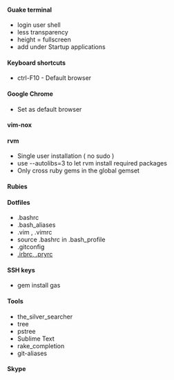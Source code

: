 #### Guake terminal
  * login user shell
  * less transparency
  * height = fullscreen
  * add under Startup applications

#### Keyboard shortcuts
  * ctrl-F10 - Default browser

#### Google Chrome
  * Set as default browser

#### vim-nox

#### rvm
  * Single user installation ( no sudo )
  * use --autolibs=3 to let rvm install required packages
  * Only cross ruby gems in the global gemset

#### Rubies

#### Dotfiles
  * .bashrc
  * .bash_aliases
  * .vim , .vimrc
  * source .bashrc in .bash_profile
  * .gitconfig
  * [.irbrc, .pryrc](https://gist.github.com/fabiokr/4555771)

#### SSH keys
  * gem install gas

#### Tools
  * the_silver_searcher
  * tree
  * pstree
  * Sublime Text
  * rake_completion
  * git-aliases

#### Skype
